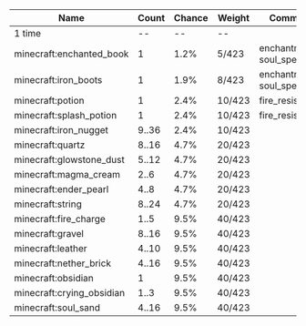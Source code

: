 | Name                      | Count | Chance | Weight | Comment                  |
| ------------------------- | ----- | ------ | ------ | ------------------------ |
| 1 time                    |    -- |     -- |     -- |                          |
| minecraft:enchanted_book  |     1 |   1.2% |  5/423 | enchantments: soul_speed |
| minecraft:iron_boots      |     1 |   1.9% |  8/423 | enchantments: soul_speed |
| minecraft:potion          |     1 |   2.4% | 10/423 | fire_resistance          |
| minecraft:splash_potion   |     1 |   2.4% | 10/423 | fire_resistance          |
| minecraft:iron_nugget     | 9..36 |   2.4% | 10/423 |                          |
| minecraft:quartz          | 8..16 |   4.7% | 20/423 |                          |
| minecraft:glowstone_dust  | 5..12 |   4.7% | 20/423 |                          |
| minecraft:magma_cream     |  2..6 |   4.7% | 20/423 |                          |
| minecraft:ender_pearl     |  4..8 |   4.7% | 20/423 |                          |
| minecraft:string          | 8..24 |   4.7% | 20/423 |                          |
| minecraft:fire_charge     |  1..5 |   9.5% | 40/423 |                          |
| minecraft:gravel          | 8..16 |   9.5% | 40/423 |                          |
| minecraft:leather         | 4..10 |   9.5% | 40/423 |                          |
| minecraft:nether_brick    | 4..16 |   9.5% | 40/423 |                          |
| minecraft:obsidian        |     1 |   9.5% | 40/423 |                          |
| minecraft:crying_obsidian |  1..3 |   9.5% | 40/423 |                          |
| minecraft:soul_sand       | 4..16 |   9.5% | 40/423 |                          |